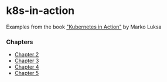 # k8s-in-action
Examples from the book ["Kubernetes in Action"](https://www.manning.com/books/kubernetes-in-action) by Marko Luksa

### Chapters

- [Chapter 2](chapter2.md)
- [Chapter 3](chapter3.md) 
- [Chapter 4](chapter4.md) 
- [Chapter 5](chapter5.md) 
